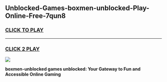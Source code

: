 
## Unblocked-Games-boxmen-unblocked-Play-Online-Free-7qun8
<h3>
<a href="https://premium76.site?title=boxmen-unblocked&ref=26A">CLICK TO PLAY</a></h3>
<hr>

<h3>
<a href="https://premium76.site?title=boxmen-unblocked&ref=26A">CLICK 2 PLAY</a>
  
</h3>

<a href="https://premium76.site?title=boxmen-unblocked&ref=26A"><img src="https://clearcache.store/games.png"></a>


**boxmen-unblocked games unblocked: Your Gateway to Fun and Accessible Online Gaming**
